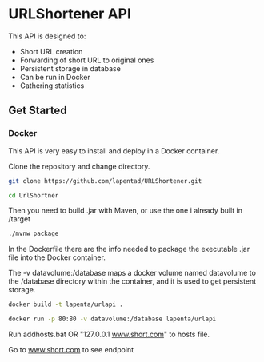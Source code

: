 # URLShortener API
This API is designed to:

  - Short URL creation
  - Forwarding of short URL to original ones
  - Persistent storage in database
  - Can be run in Docker
  - Gathering statistics

## Get Started
### Docker
This API is very easy to install and deploy in a Docker container.

Clone the repository and change directory.

```sh
git clone https://github.com/lapentad/URLShortener.git

cd UrlShortner
```
Then you need to build .jar with Maven, or use the one i already built in /target

```sh
./mvnw package
```

In the Dockerfile there are the info needed to package the executable .jar file into the Docker container.


The -v datavolume:/database maps a docker volume named datavolume to the /database directory within the container, and it is used to get persistent storage.

```sh
docker build -t lapenta/urlapi .

docker run -p 80:80 -v datavolume:/database lapenta/urlapi
```

Run addhosts.bat OR "127.0.0.1 www.short.com" to hosts file.

Go to www.short.com to see endpoint
